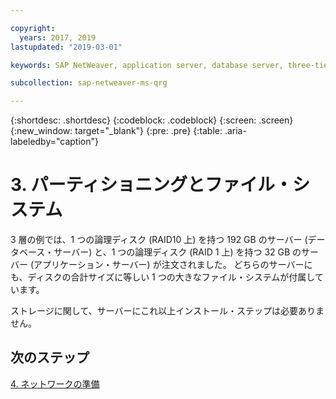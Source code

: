 ```yaml
---

copyright:
  years: 2017, 2019
lastupdated: "2019-03-01"

keywords: SAP NetWeaver, application server, database server, three-tier

subcollection: sap-netweaver-ms-qrg

---
```


{:shortdesc: .shortdesc}
{:codeblock: .codeblock}
{:screen: .screen}
{:new_window: target="_blank"}
{:pre: .pre}
{:table: .aria-labeledby="caption"}

# 3. パーティショニングとファイル・システム

3 層の例では、1 つの論理ディスク (RAID10 上) を持つ 192 GB のサーバー (データベース・サーバー) と、1 つの論理ディスク (RAID 1 上) を持つ 32 GB のサーバー (アプリケーション・サーバー) が注文されました。 どちらのサーバーにも、ディスクの合計サイズに等しい 1 つの大きなファイル・システムが付属しています。

ストレージに関して、サーバーにこれ以上インストール・ステップは必要ありません。

## 次のステップ

[4. ネットワークの準備](/docs/infrastructure/sap-netweaver-ms-qrg?topic=sap-netweaver-ms-qrg-network)
